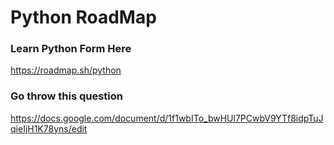 # Python RoadMap 

### Learn Python Form Here 
https://roadmap.sh/python


### Go throw this question 
https://docs.google.com/document/d/1f1wbITo_bwHUl7PCwbV9YTf8idpTuJqieIjH1K78yns/edit


